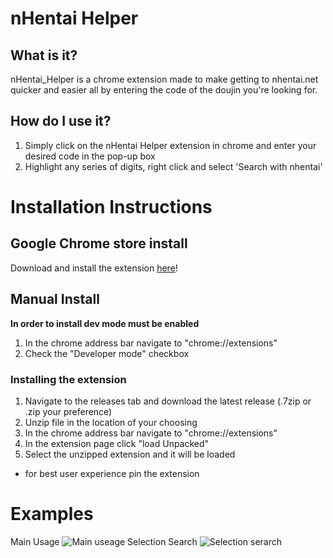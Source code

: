 # nHentai Helper
## What is it?
nHentai_Helper is a chrome extension made to make getting to nhentai.net quicker and easier all by entering the code of the doujin you're looking for.
## How do I use it?
1. Simply click on the nHentai Helper extension in chrome and enter your desired code in the pop-up box
2. Highlight any series of digits, right click and select 'Search with nhentai'
# Installation Instructions
## Google Chrome store install
Download and install the extension [here](https://chrome.google.com/webstore/detail/nhentai-helper/haccmpfglofgoiohichfhhfgoepnkdjm?hl=en)!
## Manual Install
**In order to install dev mode must be enabled**
1. In the chrome address bar navigate to "chrome://extensions"
2. Check the "Developer mode" checkbox
### Installing the extension
1. Navigate to the releases tab and download the latest release (.7zip or .zip your preference)
2. Unzip file in the location of your choosing 
3. In the chrome address bar navigate to "chrome://extensions"
4. In the extension page click "load Unpacked"
5. Select the unzipped extension and it will be loaded
* for best user experience pin the extension 
# Examples
Main Usage
![Main useage](https://user-images.githubusercontent.com/72111202/128660697-c2a37ba4-832e-48f9-94c0-5c96d972d45f.gif)
Selection Search 
![Selection serarch](https://user-images.githubusercontent.com/72111202/128660748-5ecd790a-1bfc-4015-996b-7de1233dff58.gif)
